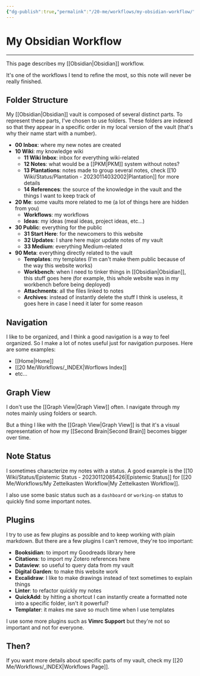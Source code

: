 ```yaml
---
{"dg-publish":true,"permalink":"/20-me/workflows/my-obsidian-workflow/"}
---
```


# My Obsidian Workflow
---
This page describes my [[Obsidian\|Obsidian]] workflow.

It's one of the workflows I tend to refine the most, so this note will never be really finished.

## Folder Structure
My [[Obsidian\|Obsidian]] vault is composed of several distinct parts. To represent these parts, I've chosen to use folders. These folders are indexed so that they appear in a specific order in my local version of the vault (that's why their name start with a number).

- **00 Inbox**: where my new notes are created
- **10 Wiki**: my knowledge wiki
	- **11 Wiki Inbox**: inbox for everything wiki-related
	- **12 Notes**: what would be a [[PKM\|PKM]] system without notes?
	- **13 Plantations**: notes made to group several notes, check [[10 Wiki/Status/Plantation - 20230114032002\|Plantation]] for more details
	- **14 References**: the source of the knowledge in the vault and the things I want to keep track of
- **20 Me**: some vaults more related to me (a lot of things here are hidden from you)
	- **Workflows**: my workflows
	- **Ideas**: my ideas (meal ideas, project ideas, etc...)
- **30 Public**: everything for the public
	- **31 Start Here**: for the newcomers to this website
	- **32 Updates**: I share here major update notes of my vault
	- **33 Medium**: everything Medium-related
- **90 Meta**: everything directly related to the vault
	- **Templates**: my templates (I'm can't make them public because of the way this website works)
	- **Workbench**: when I need to tinker things in [[Obsidian\|Obsidian]], this stuff goes here (for example, this whole website was in my workbench before being deployed)
	- **Attachments**: all the files linked to notes
	- **Archives**: instead of instantly delete the stuff I think is useless, it goes here in case I need it later for some reason

## Navigation
I like to be organized, and I think a good navigation is a way to feel organized. So I make a lot of notes useful just for navigation purposes. Here are some examples:
- [[Home\|Home]]
- [[20 Me/Workflows/_INDEX\|Worflows Index]]
- etc...

## Graph View
I don't use the [[Graph View\|Graph View]] often. I navigate through my notes mainly using folders or search.

But a thing I like with the [[Graph View\|Graph View]] is that it's a visual representation of how my [[Second Brain\|Second Brain]] becomes bigger over time.

## Note Status
I sometimes characterize my notes with a status. A good example is the [[10 Wiki/Status/Epistemic Status - 20230112085426\|Epistemic Status]] for [[20 Me/Workflows/My Zettelkasten Workflow\|My Zettelkasten Workflow]].

I also use some basic status such as a `dashboard` or `working-on` status to quickly find some important notes.

## Plugins
I try to use as few plugins as possible and to keep working with plain markdown. But there are a few plugins I can't remove, they're too important:

- **Booksidian**: to import my Goodreads library here
- **Citations**: to import my Zotero references here
- **Dataview**: so useful to query data from my vault
- **Digital Garden**: to make this website work
- **Excalidraw**: I like to make drawings instead of text sometimes to explain things
- **Linter**: to refactor quickly my notes
- **QuickAdd**: by hitting a shortcut I can instantly create a formatted note into a specific folder, isn't it powerful?
- **Templater**: it makes me save so much time when I use templates

I use some more plugins such as **Vimrc Support** but they're not so important and not for everyone.


## Then?
If you want more details about specific parts of my vault, check my [[20 Me/Workflows/_INDEX\|Workflows Page]].